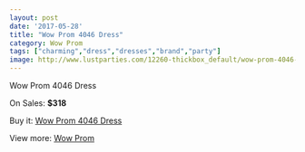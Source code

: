 ```yaml
---
layout: post
date: '2017-05-28'
title: "Wow Prom 4046 Dress"
category: Wow Prom
tags: ["charming","dress","dresses","brand","party"]
image: http://www.lustparties.com/12260-thickbox_default/wow-prom-4046-dress.jpg
---
```

Wow Prom 4046 Dress

On Sales: **$318**
<a href="https://www.lustparties.com/en/wow-prom/4458-wow-prom-4046-dress.html"><amp-img layout="responsive" width="600" height="600" src="//www.lustparties.com/12260-thickbox_default/wow-prom-4046-dress.jpg" alt="Wow Prom 4046 Dress 0" /></a>
<a href="https://www.lustparties.com/en/wow-prom/4458-wow-prom-4046-dress.html"><amp-img layout="responsive" width="600" height="600" src="//www.lustparties.com/12261-thickbox_default/wow-prom-4046-dress.jpg" alt="Wow Prom 4046 Dress 1" /></a>

Buy it: [Wow Prom 4046 Dress](https://www.lustparties.com/en/wow-prom/4458-wow-prom-4046-dress.html "Wow Prom 4046 Dress")

View more: [Wow Prom](https://www.lustparties.com/en/24-wow-prom "Wow Prom")